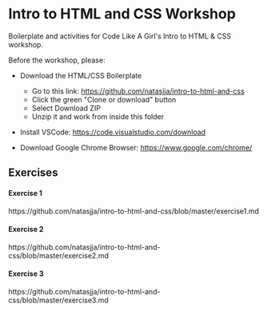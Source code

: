 # Intro to HTML and CSS Workshop

Boilerplate and activities for Code Like A Girl's Intro to HTML &amp; CSS workshop. 

Before the workshop, please:

- Download the HTML/CSS Boilerplate
  * Go to this link: https://github.com/natasjja/intro-to-html-and-css 
  * Click the green "Clone or download" button
  * Select Download ZIP
  * Unzip it and work from inside this folder

- Install VSCode: https://code.visualstudio.com/download
- Download Google Chrome Browser: https://www.google.com/chrome/ 


<h2>Exercises</h2>

<h4>Exercise 1</h4>
https://github.com/natasjja/intro-to-html-and-css/blob/master/exercise1.md

<h4>Exercise 2</h4>
https://github.com/natasjja/intro-to-html-and-css/blob/master/exercise2.md

<h4>Exercise 3</h4>
https://github.com/natasjja/intro-to-html-and-css/blob/master/exercise3.md
